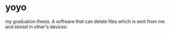 yoyo
====

my graduation thesis. A software that can delete files which is sent from me and stored in other's devices.
